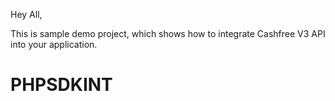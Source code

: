 Hey All,

This is sample demo project, which shows how to integrate Cashfree V3 API into your application.
# PHPSDKINT
